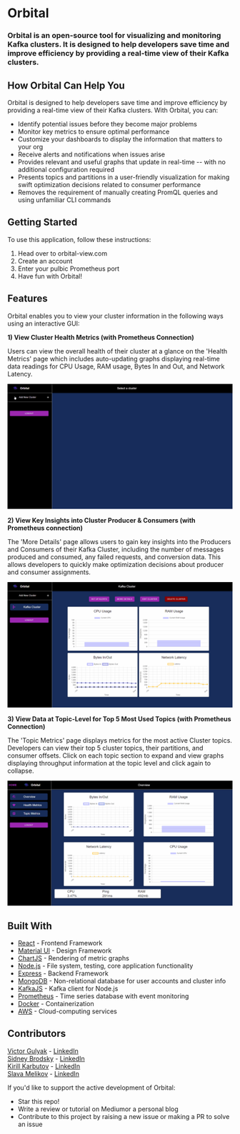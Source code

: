 # Orbital
### Orbital is an open-source tool for visualizing and monitoring Kafka clusters. It is designed to help developers save time and improve efficiency by providing a real-time view of their Kafka clusters.




## How Orbital Can Help You

Orbital is designed to help developers save time and improve efficiency by providing a real-time view of their Kafka clusters. With Orbital, you can:
- Identify potential issues before they become major problems
- Monitor key metrics to ensure optimal performance
- Customize your dashboards to display the information that matters to your org
- Receive alerts and notifications when issues arise
- Provides relevant and useful graphs that update in real-time -- with no additional configuration required
- Presents topics and partitions in a user-friendly visualization for making swift optimization decisions related to consumer performance
- Removes the requirement of manually creating PromQL queries and using unfamiliar CLI commands


## Getting Started

To use this application, follow these instructions:

1. Head over to orbital-view.com
2. Create an account
3. Enter your pulbic Prometheus port
4. Have fun with Orbital!

## Features

Orbital enables you to view your cluster information in the following ways using an interactive GUI:

**1) View Cluster Health Metrics (with Prometheus Connection)** 

Users can view the overall health of their cluster at a glance on the 'Health Metrics' page which includes auto-updating graphs displaying real-time data readings for CPU Usage, RAM usage, Bytes In and Out, and Network Latency.

![cluster](src/client/assets/Cluster.gif)

**2) View Key Insights into Cluster Producer & Consumers (with Prometheus connection)**

The 'More Details' page allows users to gain key insights into the Producers and Consumers of their Kafka Cluster, including the number of messages produced and consumed, any failed requests, and conversion data. This allows developers to quickly make optimization decisions about producer and consumer assignments.

![more-details](src/client/assets/More-Details.gif)


**3) View Data at Topic-Level for Top 5 Most Used Topics (with Prometheus Connection)**

The 'Topic Metrics' page displays metrics for the most active Cluster topics. Developers can view their top 5 cluster topics, their partitions, and consumer offsets. Click on each topic section to expand and view graphs displaying throughput information at the topic level and click again to collapse.

![topics](src/client/assets/topics.gif)



## Built With
- [React](https://reactjs.org/) - Frontend Framework
- [Material UI](https://mui.com/) - Design Framework
- [ChartJS](https://www.chartjs.org/) - Rendering of metric graphs
- [Node.js](https://nodejs.org/en/) - File system, testing, core application functionality
- [Express](https://expressjs.com/) - Backend Framework
- [MongoDB](https://www.mongodb.com/) - Non-relational database for user accounts and cluster info
- [KafkaJS](https://kafka.js.org/) - Kafka client for Node.js
- [Prometheus](https://prometheus.io/) - Time series database with event monitoring
- [Docker](https://www.docker.com/) - Containerization
- [AWS](https://aws.amazon.com/) - Cloud-computing services

## Contributors

[Victor Gulyak](https://https://github.com/vicg932) - [LinkedIn](https://www.linkedin.com/in/vic-gul/)
<br>
[Sidney Brodsky](https://github.com/SidneyJB) - [LinkedIn](https://www.linkedin.com/in/sidney-brodsky/)
<br>
[Kirill Karbutov](https://github.com/Karbutov00) - [LinkedIn](https://www.linkedin.com/in/kirill-karbutov/)
<br>
[Slava Melikov](https://github.com/Slavamelikov05) - [LinkedIn](https://www.linkedin.com/in/slava-melikov/)
<br>


If you'd like to support the active development of Orbital:

- Star this repo!
- Write a review or tutorial on Mediumor a personal blog
- Contribute to this project by raising a new issue or making a PR to solve an issue

